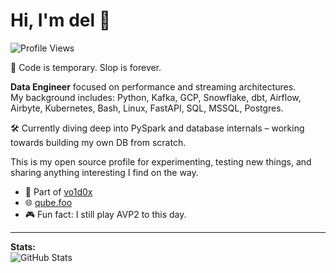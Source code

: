 
<!--
**dio0x1a/dio0x1a** is a ✨ _special_ ✨ repository because its `README.md` (this file) appears on your GitHub profile.

Here are some ideas to get you started:

- 🔭 I’m currently working on ...
- 🌱 I’m currently learning ...
- 👯 I’m looking to collaborate on ...
- 🤔 I’m looking for help with ...
- 💬 Ask me about ...
- 📫 How to reach me: ...
- 😄 Pronouns: ...
- ⚡ Fun fact: ...
-->


# Hi, I'm del 👋

![Profile Views](https://komarev.com/ghpvc/?username=del0x1a&style=flat-square)

💾 Code is temporary. Slop is forever.

**Data Engineer** focused on performance and streaming architectures.  
My background includes: Python, Kafka, GCP, Snowflake, dbt, Airflow, Airbyte, Kubernetes, Bash, Linux, FastAPI, SQL, MSSQL, Postgres.  

🛠️ Currently diving deep into PySpark and database internals – working towards building my own DB from scratch.

This is my open source profile for experimenting, testing new things, and sharing anything interesting I find on the way.

- 🏢 Part of [vo1d0x](https://github.com/vo1d0x)
- 🌐 [qube.foo](https://qube.foo)
- 🎮 Fun fact: I still play AVP2 to this day.

---

**Stats:**  
![GitHub Stats](https://github-readme-stats.vercel.app/api?username=del0x1a&show_icons=true&hide=prs&count_private=true&hide_title=true)
